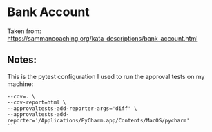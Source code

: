# Bank Account

Taken from: <https://sammancoaching.org/kata_descriptions/bank_account.html>

## Notes:

This is the pytest configuration I used to run the approval tests on my machine:

````
--cov=. \
--cov-report=html \
--approvaltests-add-reporter-args='diff' \
--approvaltests-add-reporter='/Applications/PyCharm.app/Contents/MacOS/pycharm'
```
